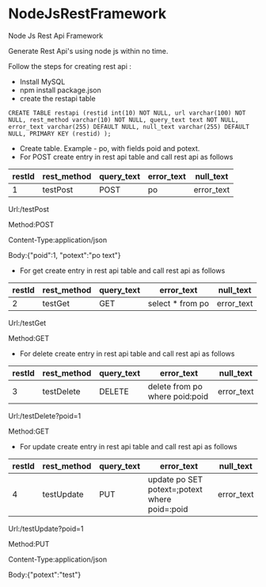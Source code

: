 # NodeJsRestFramework
Node Js Rest Api Framework

Generate Rest Api's using node js within no time.

Follow the steps for creating rest api :
- Install MySQL
- npm install package.json
- create the restapi table

`CREATE TABLE restapi (restid int(10) NOT NULL, url varchar(100) NOT NULL, rest_method varchar(10) NOT NULL, query_text text NOT NULL, error_text varchar(255) DEFAULT NULL, null_text varchar(255) DEFAULT NULL, PRIMARY KEY (restid) );`

- Create table. Example - po, with fields poid and potext.
- For POST create entry in rest api table and call rest api as follows

restId | rest_method | query_text | error_text | null_text
--- | --- | --- | --- | --- 
1 | testPost | POST | po | error_text | text_for_null_values


Url:/testPost

Method:POST

Content-Type:application/json

Body:{"poid":1, "potext":"po text"}


- For get create entry in rest api table and call rest api  as follows

restId | rest_method | query_text | error_text | null_text
--- | --- | --- | --- | --- 
2 | testGet | GET | select * from po | error_text | text_for_null_values

Url:/testGet

Method:GET


- For delete create entry in rest api table and call rest api as follows
 
restId | rest_method | query_text | error_text | null_text
--- | --- | --- | --- | --- 
3 | testDelete | DELETE | delete from po where poid:poid | error_text | text_for_null_values

Url:/testDelete?poid=1

Method:GET


- For update create entry in rest api table and call rest api as follows

restId | rest_method | query_text | error_text | null_text
--- | --- | --- | --- | --- 
4 | testUpdate | PUT | update po SET potext=;potext where poid=:poid | error_text | text_for_null_values

Url:/testUpdate?poid=1

Method:PUT

Content-Type:application/json

Body:{"potext":"test"}

